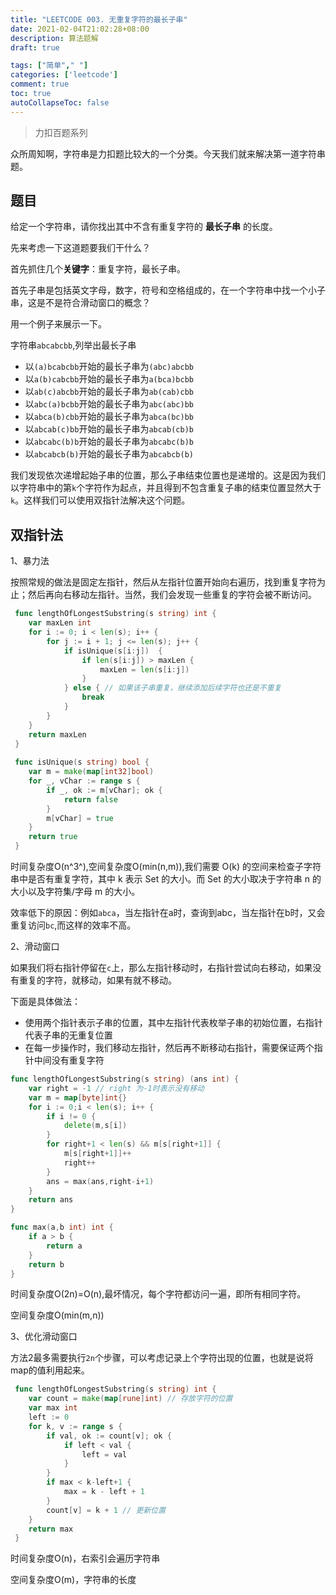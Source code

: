 ```yaml
---
title: "LEETCODE 003. 无重复字符的最长子串"
date: 2021-02-04T21:02:28+08:00
description: 算法题解
draft: true

tags: ["简单"," "]
categories: ['leetcode']
comment: true
toc: true
autoCollapseToc: false
---
```


> 力扣百题系列

众所周知啊，字符串是力扣题比较大的一个分类。今天我们就来解决第一道字符串题。

## 题目

给定一个字符串，请你找出其中不含有重复字符的 **最长子串** 的长度。

先来考虑一下这道题要我们干什么？

首先抓住几个**关键字**：重复字符，最长子串。

首先子串是包括英文字母，数字，符号和空格组成的，在一个字符串中找一个小子串，这是不是符合滑动窗口的概念？

用一个例子来展示一下。

字符串`abcabcbb`,列举出最长子串

- 以`(a)bcabcbb`开始的最长子串为`(abc)abcbb`
- 以`a(b)cabcbb`开始的最长子串为`a(bca)bcbb`
- 以`ab(c)abcbb`开始的最长子串为`ab(cab)cbb`
- 以`abc(a)bcbb`开始的最长子串为`abc(abc)bb`
- 以`abca(b)cbb`开始的最长子串为`abca(bc)bb`
- 以`abcab(c)bb`开始的最长子串为`abcab(cb)b`
- 以`abcabc(b)b`开始的最长子串为`abcabc(b)b`
- 以`abcabcb(b)`开始的最长子串为`abcabcb(b)`

我们发现依次递增起始子串的位置，那么子串结束位置也是递增的。这是因为我们以字符串中的第`k`个字符作为起点，并且得到不包含重复子串的结束位置显然大于`k`。这样我们可以使用双指针法解决这个问题。

## 双指针法

1、暴力法

按照常规的做法是固定左指针，然后从左指针位置开始向右遍历，找到重复字符为止；然后再向右移动左指针。当然，我们会发现一些重复的字符会被不断访问。

```go
 func lengthOfLongestSubstring(s string) int {
 	var maxLen int
 	for i := 0; i < len(s); i++ {
 		for j := i + 1; j <= len(s); j++ {
 			if isUnique(s[i:j])  {
 				if len(s[i:j]) > maxLen {
 					maxLen = len(s[i:j])
 				}
 			} else { // 如果该子串重复，继续添加后续字符也还是不重复
 				break
 			}
 		}
 	}
 	return maxLen
 }
 
 func isUnique(s string) bool {
 	var m = make(map[int32]bool)
 	for _, vChar := range s {
 		if _, ok := m[vChar]; ok {
 			return false
 		}
 		m[vChar] = true
 	}
 	return true
 }
```

时间复杂度O(n^3^),空间复杂度O(min(n,m)),我们需要 O(k) 的空间来检查子字符串中是否有重复字符，其中 k 表示 Set 的大小。而 Set 的大小取决于字符串 n 的大小以及字符集/字母 m 的大小。

效率低下的原因：例如`abca`，当左指针在a时，查询到abc，当左指针在b时，又会重复访问`bc`,而这样的效率不高。

2、滑动窗口

如果我们将右指针停留在`c`上，那么左指针移动时，右指针尝试向右移动，如果没有重复的字符，就移动，如果有就不移动。

下面是具体做法：

- 使用两个指针表示子串的位置，其中左指针代表枚举子串的初始位置，右指针代表子串的无重复位置
- 在每一步操作时，我们移动左指针，然后再不断移动右指针，需要保证两个指针中间没有重复字符

```go
func lengthOfLongestSubstring(s string) (ans int) {
    var right = -1 // right 为-1时表示没有移动
    var m = map[byte]int{}
    for i := 0;i < len(s); i++ {
        if i != 0 {
            delete(m,s[i])
        }
        for right+1 < len(s) && m[s[right+1]] {
            m[s[right+1]]++
            right++
        }
        ans = max(ans,right-i+1)
    }
    return ans
}

func max(a,b int) int {
    if a > b {
        return a
    }
    return b
}
```

时间复杂度O(2n)=O(n),最坏情况，每个字符都访问一遍，即所有相同字符。

空间复杂度O(min(m,n))

3、优化滑动窗口

方法2最多需要执行`2n`个步骤，可以考虑记录上个字符出现的位置，也就是说将map的值利用起来。

```go
 func lengthOfLongestSubstring(s string) int {
 	var count = make(map[rune]int) // 存放字符的位置
 	var max int
 	left := 0
 	for k, v := range s {
 		if val, ok := count[v]; ok {
 			if left < val {
 				left = val
 			}
 		}
 		if max < k-left+1 {
 			max = k - left + 1
 		}
 		count[v] = k + 1 // 更新位置
 	}
 	return max
 }
```

时间复杂度O(n)，右索引会遍历字符串

空间复杂度O(m)，字符串的长度